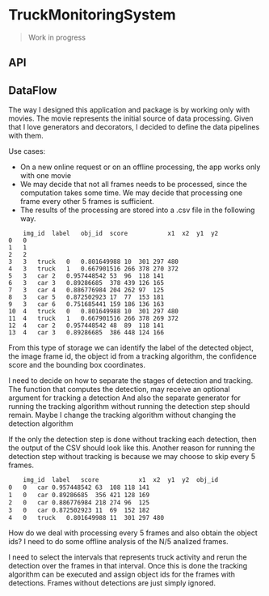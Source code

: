 # TruckMonitoringSystem
> Work in progress

## API

## DataFlow

The way I designed this application and package is by working only with movies. The movie represents the initial source 
of data processing. Given that I love generators and decorators, I decided to define the data pipelines with them.

Use cases:

* On a new online request or on an offline processing, the app works only with one movie
* We may decide that not all frames needs to be processed, since the computation takes some time. We may decide that
processing one frame every other 5 frames is sufficient.
* The results of the processing are stored into a .csv file in the following way.	
```
	img_id	label	obj_id	score	        x1	x2	y1	y2
0	0							
1	1							
2	2							
3	3	truck	0	0.801649988	10	301	297	480
4	3	truck	1	0.667901516	266	378	270	372
5	3	car	2	0.957448542	53	96	118	141
6	3	car	3	0.89286685	378	439	126	165
7	3	car	4	0.886776984	204	262	97	125
8	3	car	5	0.872502923	17	77	153	181
9	3	car	6	0.751685441	159	186	136	163
10	4	truck	0	0.801649988	10	301	297	480
11	4	truck	1	0.667901516	266	378	269	372
12	4	car	2	0.957448542	48	89	118	141
13	4	car	3	0.89286685	386	448	124	166
```
From this type of storage we can identify the label of the detected object, the image frame id, the object id from a 
tracking algorithm, the confidence score and the bounding box coordinates.

I need to decide on how to separate the stages of detection and tracking.
The function that computes the detection, may receive an optional argument for tracking a detection
And also the separate generator for running the tracking algorithm without running the detection step should remain.
Maybe I change the tracking algorithm without changing the detection algorithm

If the only the detection step is done without tracking each detection, then the output of the CSV should look like this.
Another reason for running the detection step without tracking is because we may choose to skip every 5 frames.
```html
	img_id	label	score	        x1	x2	y1	y2	obj_id
0	0	car	0.957448542	63	108	118	141	
1	0	car	0.89286685	356	421	128	169	
2	0	car	0.886776984	218	274	96	125	
3	0	car	0.872502923	11	69	152	182	
4	0	truck	0.801649988	11	301	297	480	
```
How do we deal with processing every 5 frames and also obtain the object ids? I need to do some offline analysis of the
 N/5 analized frames.
 
I need to select the intervals that represents truck activity and rerun the detection over the frames in that interval. 
Once this is done the tracking algorithm can be executed and assign object ids for the frames with detections. Frames 
without detections are just simply ignored.

